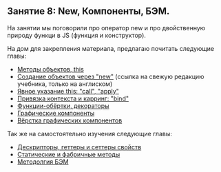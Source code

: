 ## Занятие 8: New, Компоненты, БЭМ. ##

На занятии мы поговорили про оператор new и про двойственную природу функци в JS (функция и конструктор).

На дом для закрепления материала, предлагаю почитать следующие главы:
 - [Методы объектов, this](http://learn.javascript.ru/object-methods)
 - [Создание объектов через "new"](http://javascript.info/constructor-new) (ссылка на свежую редакцию учебника, только на англиском)
 - [Явное указание this: "call", "apply"](http://learn.javascript.ru/call-apply)
 - [Привязка контекста и карринг: "bind"](http://learn.javascript.ru/bind)
 - [Функции-обёртки, декораторы](http://learn.javascript.ru/decorators)
 - [Графические компоненты](http://learn.javascript.ru/widgets-structure)
 - [Вёрстка графических компонентов](http://learn.javascript.ru/widgets-markup)

Так же на самостоятельно изучения следующие главы:
 - [Дескрипторы, геттеры и сеттеры свойств](http://learn.javascript.ru/descriptors-getters-setters)
 - [Статические и фабричные методы](http://learn.javascript.ru/static-properties-and-methods)
 - [Методолгия БЭМ](https://ru.bem.info/methodology/quick-start/)
